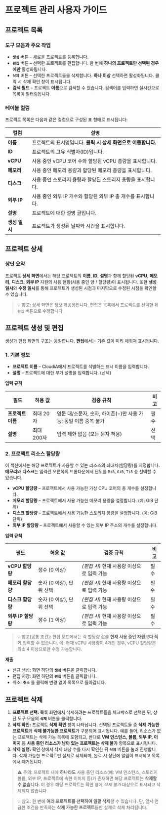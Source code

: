 # 프로젝트 관리 사용자 가이드

## 프로젝트 목록

### 도구 모음과 주요 작업

- **`생성`** 버튼 – 새로운 프로젝트를 등록합니다. 
- **`편집`** 버튼 – 선택한 프로젝트를 편집합니다. 한 번에 **하나의 프로젝트만 선택된 경우에만** 활성화됩니다. 
- **`삭제`** 버튼 – 선택한 프로젝트들을 삭제합니다. **하나 이상** 선택하면 활성화됩니다. 클릭 시 삭제 확인 창이 표시됩니다. 
- **검색 필드** – 프로젝트 **이름**으로 검색할 수 있습니다. 검색어를 입력하면 실시간으로 목록이 필터링됩니다.

### 테이블 컬럼

프로젝트 목록은 다음과 같은 컬럼으로 구성된 표 형태로 표시됩니다:

| 컬럼          | 설명                                                      |
| ------------- | --------------------------------------------------------- |
| **이름**      | 프로젝트의 표시명입니다. **클릭 시 상세 화면으로 이동합니다.** |
| **ID**        | 프로젝트의 고유 식별자(ID)입니다.                         |
| **vCPU**      | 사용 중인 vCPU 코어 수와 할당된 vCPU 총량을 표시합니다. |
| **메모리**    | 사용 중인 메모리 용량과 할당된 메모리 총량을 표시합니다. |
| **디스크**    | 사용 중인 스토리지 용량과 할당된 스토리지 총량을 표시합니다. |
| **외부 IP**   | 사용 중인 외부 IP 개수와 할당된 외부 IP 총 개수를 표시합니다. |
| **설명**      | 프로젝트에 대한 설명 글입니다.                            |
| **생성 일시** | 프로젝트가 생성된 날짜와 시간을 표시합니다.               |

## 프로젝트 상세

### 상단 요약

프로젝트 **상세 화면**에서는 해당 프로젝트의 **이름**, **ID**, **설명**과 함께 할당된 **vCPU**, **메모리**, **디스크**, **외부 IP** 자원의 사용 현황(사용 중인 양 / 할당량)이 표시됩니다. 또한 **생성 일시**와 **수정 일시**를 통해 프로젝트가 생성된 시점과 마지막으로 수정된 시점을 확인할 수 있습니다.

> 💡 참고: 상세 화면은 정보 제공용입니다. 편집은 목록에서 프로젝트를 선택한 뒤 `편집` 버튼으로 수행합니다.

## 프로젝트 생성 및 편집

생성과 편집 화면의 구조는 동일합니다. **편집**에서는 기존 값이 미리 채워져 표시됩니다.

### 1. 기본 정보

- **프로젝트 이름** – CloudiA에서 프로젝트를 식별하는 표시 이름을 입력합니다.
- **설명** – 프로젝트에 대한 부가 설명을 입력합니다. (선택)

**입력 규칙**

| 필드              | 허용 값    | 검증 규칙                                                    | 비고 |
| ----------------- | ---------- | ------------------------------------------------------------ | ---- |
| **프로젝트 이름** | 최대 20자  | 영문 대/소문자, 숫자, 하이픈(-)만 사용 가능; 동일 이름 중복 불가 | 필수 |
| **설명**          | 최대 200자 | 입력 제한 없음 (모든 문자 허용)                              | 선택 |

### 2. 프로젝트 리소스 할당량

이 섹션에서는 해당 프로젝트가 사용할 수 있는 리소스의 최대치(할당량)를 지정합니다. **메모리**와 **디스크**는 입력란 오른쪽의 드롭다운에서 단위를 `MiB`, `GiB`, `TiB` 중 선택할 수 있습니다.

- **vCPU 할당량** – 프로젝트에서 사용 가능한 가상 CPU 코어의 총 개수를 설정합니다.
- **메모리 할당량** – 프로젝트에서 사용 가능한 메모리 용량을 설정합니다. (예: GiB 단위)
- **디스크 할당량** – 프로젝트에서 사용 가능한 스토리지 용량을 설정합니다. (예: GiB 단위)
- **외부 IP 할당량** – 프로젝트에서 사용할 수 있는 외부 IP 주소의 개수를 설정합니다.

**입력 규칙**

| 필드               | 허용 값                  | 검증 규칙                                  | 비고 |
| ------------------ | ------------------------ | ------------------------------------------ | ---- |
| **vCPU 할당량**    | 정수 (0 이상)            | *(편집 시)* 현재 사용량 이상으로 입력 가능 | 필수 |
| **메모리 할당량**  | 숫자 (0 이상), 단위 선택 | *(편집 시)* 현재 사용량 이상으로 입력 가능 | 필수 |
| **디스크 할당량**  | 숫자 (0 이상), 단위 선택 | *(편집 시)* 현재 사용량 이상으로 입력 가능 | 필수 |
| **외부 IP 할당량** | 정수 (1 이상)            | *(편집 시)* 현재 사용량 이상으로 입력 가능 | 필수 |

> 💡 참고(공통 조건): 편집 모드에서는 각 할당량 값을 **현재 사용 중인 자원보다 적게** 입력할 수 없습니다. 예: 현재 vCPU 사용량이 4개인 경우, vCPU 할당량은 최소 4 이상으로만 수정 가능합니다.

**제출**

- 신규 생성: 화면 하단의 **`생성`** 버튼을 클릭합니다.
- 편집 저장: 화면 하단의 **`편집`** 버튼을 클릭합니다.
- 취소: **`취소`** 를 클릭해 변경 없이 목록으로 돌아갑니다.

## 프로젝트 삭제

1. **프로젝트 선택:** 목록 화면에서 삭제하려는 프로젝트들을 체크박스로 선택한 뒤, 상단 도구 모음의 **`삭제`** 버튼을 클릭합니다.
2. **삭제 확인:** 프로젝트 **삭제 확인** 창이 나타납니다. 선택된 프로젝트들 중 **삭제 가능한 프로젝트**와 **삭제 불가능한 프로젝트**가 구분되어 표시됩니다. 예를 들어, 리소스가 없는 프로젝트는 삭제 가능 목록에 포함되고, 반대로 **VM 인스턴스, 볼륨, 외부 IP, 이미지** 등 **사용 중인 리소스가 남아 있는 프로젝트는 삭제 불가** 항목으로 표시됩니다.
3. **삭제 실행:** 확인 창에서 삭제 대상 수를 다시 확인한 뒤 **`삭제`** 버튼을 눌러 진행합니다. 삭제 가능한 프로젝트만 실제로 삭제되며, 완료 시 상단에 알림이 표시되고 목록에서 제거됩니다.

> ⚠️ 주의: 프로젝트 내에 **하나라도** 사용 중인 리소스(예: VM 인스턴스, 스토리지 볼륨, 외부 IP, 프로젝트에 속한 이미지 등)가 존재하면 해당 프로젝트는 **삭제할 수 없습니다**. 이 경우 해당 프로젝트는 확인 창에 *삭제 불가* 대상으로 표시되고 삭제되지 않습니다.

> 💡 참고: 한 번에 **여러 프로젝트를 선택하여 일괄 삭제**할 수 있습니다. 단, 앞서 언급한 조건을 만족하는 **삭제 가능한 프로젝트**들만 실제로 삭제 처리됩니다.